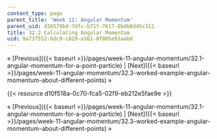 ```yaml
---
content_type: page
parent_title: 'Week 11: Angular Momentum'
parent_uid: d36579bd-7dfc-b71f-7617-8b4b8d45c312
title: 32.2 Calculating Angular Momentum
uid: 9a737552-bdc9-c829-a161-0f005e91aabd
---
```


« [Previous]({{< baseurl >}}/pages/week-11-angular-momentum/32.1-angular-momentum-for-a-point-particle) | [Next]({{< baseurl >}}/pages/week-11-angular-momentum/32.3-worked-example-angular-momentum-about-different-points) »

{{< resource d10f518a-0c70-fca5-02f9-eb212e5fae9e >}}

« [Previous]({{< baseurl >}}/pages/week-11-angular-momentum/32.1-angular-momentum-for-a-point-particle) | [Next]({{< baseurl >}}/pages/week-11-angular-momentum/32.3-worked-example-angular-momentum-about-different-points) »